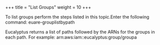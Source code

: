 +++
title = "List Groups"
weight = 10
+++

To list groups perform the steps listed in this topic.Enter the following command: 
    euare-grouplistbypath

Eucalyptus returns a list of paths followed by the ARNs for the groups in each path. For example: 
    arn:aws:iam::eucalyptus:group/groupa

